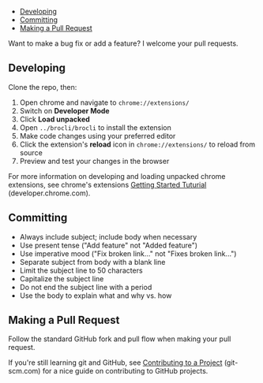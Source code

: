 - [Developing](#developing)
- [Committing](#committing)
- [Making a Pull Request](#making-a-pull-request)

Want to make a bug fix or add a feature? I welcome your pull requests.

## Developing
Clone the repo, then:
1. Open chrome and navigate to `chrome://extensions/`
2. Switch on **Developer Mode**
3. Click **Load unpacked**
4. Open `../brocli/brocli` to install the extension
5. Make code changes using your preferred editor
6. Click the extension's **reload** icon in `chrome://extensions/` to reload from source
7. Preview and test your changes in the browser
   
For more information on developing and loading unpacked chrome extensions, see chrome's extensions [Getting Started Tuturial](https://developer.chrome.com/extensions/getstarted) (developer.chrome.com).

## Committing
* Always include subject; include body when necessary
* Use present tense ("Add feature" not "Added feature")
* Use imperative mood ("Fix broken link..." not "Fixes broken link...")
* Separate subject from body with a blank line
* Limit the subject line to 50 characters
* Capitalize the subject line
* Do not end the subject line with a period
* Use the body to explain what and why vs. how

## Making a Pull Request
Follow the standard GitHub fork and pull flow when making your pull request. 

If you're still learning git and GitHub, see [Contributing to a Project](https://git-scm.com/book/en/v2/GitHub-Contributing-to-a-Project) (git-scm.com) for a nice guide on contributing to GitHub projects.
